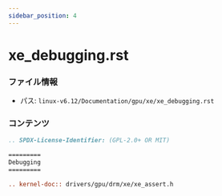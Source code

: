 ```yaml
---
sidebar_position: 4
---
```

# xe_debugging.rst

### ファイル情報

- パス: `linux-v6.12/Documentation/gpu/xe/xe_debugging.rst`

### コンテンツ

```rst
.. SPDX-License-Identifier: (GPL-2.0+ OR MIT)

=========
Debugging
=========

.. kernel-doc:: drivers/gpu/drm/xe/xe_assert.h

```
